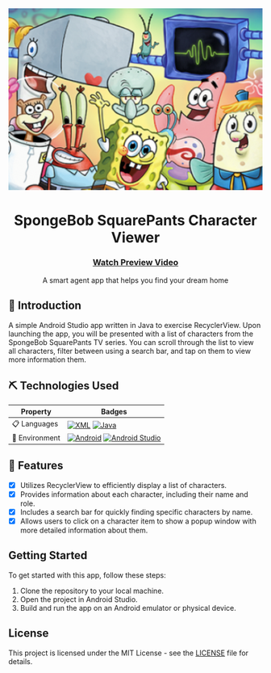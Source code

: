 <div align="center">
    <img src="./assets/spongebob_squarepants_main_characters.png"/>
    <h1>SpongeBob SquarePants Character Viewer</h1>
    <h3>
        <a href="./assets/preview.mp4">
        Watch Preview Video
        </a>
    </h3>
</div>
<div align="center">
    A smart agent app that helps you find your dream home
</div>

## 🧐 Introduction <a name = "introduction"></a>

A simple Android Studio app written in Java to exercise RecyclerView. Upon launching the app, you will be presented with a list of characters from the SpongeBob SquarePants TV series. You can scroll through the list to view all characters, filter between using a search bar, and tap on them to view more information them.

## ⛏️ Technologies Used

<table>
    <thead>
        <tr>
            <th>Property</th>
            <th>Badges</th>
        </tr>
    </thead>
    <tbody>
        <tr>
            <td>📋 Languages</td>
            <td>
                <a href="https://www.xml.com/"><img src="https://img.shields.io/badge/XML-%23009900.svg?&style=for-the-badge&logo=xml&logoColor=whitee" alt="XML"></a>
                <a href="https://www.java.com/en/"><img src="https://img.shields.io/badge/java-%23ED8B00.svg?style=for-the-badge&logo=openjdk&logoColor=white" alt="Java"></a>
            </td>
        </tr>
        <tr>
            <td>🚀 Environment</td>
            <td>
                <a href="https://www.android.com/"><img src="https://img.shields.io/badge/Android-34A853.svg?style=for-the-badge&logo=Android&logoColor=white" alt="Android"></a>
                <a href="https://developer.android.com/studio"><img src="https://img.shields.io/badge/Android%20Studio-3DDC84.svg?style=for-the-badge&logo=Android-Studio&logoColor=white" alt="Android Studio"></a>
            </td>
        </tr>
    </tbody>
</table>

## 🎈 Features <a name="features"></a>

- [x] Utilizes RecyclerView to efficiently display a list of characters.
- [x] Provides information about each character, including their name and role.
- [x] Includes a search bar for quickly finding specific characters by name.
- [x] Allows users to click on a character item to show a popup window with more detailed information about them.

## Getting Started

To get started with this app, follow these steps:

1. Clone the repository to your local machine.
2. Open the project in Android Studio.
3. Build and run the app on an Android emulator or physical device.

## License

This project is licensed under the MIT License - see the [LICENSE](LICENSE) file for details.
